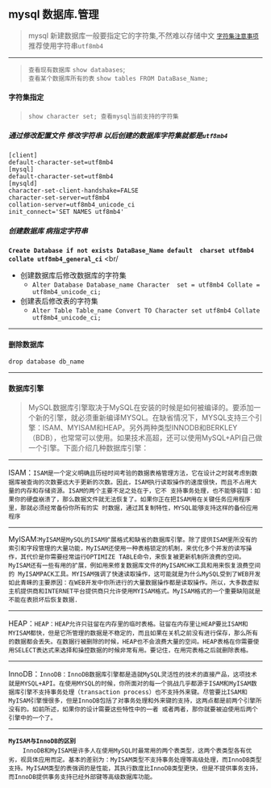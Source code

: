 mysql 数据库.管理
----
> mysql 新建数据库一般要指定它的字符集,不然难以存储中文 [`字符集注意事项`](https://mp.weixin.qq.com/s?__biz=MzIwMzg1ODcwMw==&mid=2247487968&idx=1&sn=2ff7b511f6727c7816ab02fc0e1c0361&chksm=96c9a780a1be2e961cd5e7c5e5ff32961cd2b6c1bac480f8f1c3f281e5bf1504fecebdd59d48#rd)
推荐使用字符串`utf8mb4` 
-----
> `查看现有数据库` `show databases`;  
> `查看某个数据库所有的表` `show tables FROM DataBase_Name;`

#### 字符集指定
> `show character set; 查看mysql当前支持的字符集`
##### 通过修改配置文件 修改字符串 以后创建的数据库字符集就都是`utf8mb4`
```
[client]
default-character-set=utf8mb4
[mysql]
default-character-set=utf8mb4
[mysqld]
character-set-client-handshake=FALSE
character-set-server=utf8mb4
collation-server=utf8mb4_unicode_ci
init_connect='SET NAMES utf8mb4'
```
##### 创建数据库 病指定字符串
**`Create Database if not exists DataBase_Name default  charset utf8mb4 collate utf8mb4_general_ci`** <br/

* 创建数据库后修改数据库的字符集
  * `Alter Database Database_name Character  set = utf8mb4 Collate = utf8mb4_unicode_ci;`
* 创建表后修改表的字符集
  * `Alter Table Table_name Convert TO Character set utf8mb4 Collate utf8mb4_unicode_ci;`
---
#### 删除数据库
`drop database db_name`

------
#### 数据库引擎
> MySQL数据库引擎取决于MySQL在安装的时候是如何被编译的。要添加一个新的引擎，就必须重新编译MYSQL。在缺省情况下，MYSQL支持三个引擎：ISAM、MYISAM和HEAP。另外两种类型INNODB和BERKLEY（BDB），也常常可以使用。如果技术高超，还可以使用MySQL+API自己做一个引擎。下面介绍几种数据库引擎：
-----

ISAM：`ISAM是一个定义明确且历经时间考验的数据表格管理方法，它在设计之时就考虑到数据库被查询的次数要远大于更新的次数。因此，ISAM执行读取操作的速度很快，而且不占用大量的内存和存储资源。ISAM的两个主要不足之处在于，它不 支持事务处理，也不能够容错：如果你的硬盘崩溃了，那么数据文件就无法恢复了。如果你正在把ISAM用在关键任务应用程序里，那就必须经常备份你所有的实 时数据，通过其复制特性，MYSQL能够支持这样的备份应用程序`

----    
   
MyISAM:`MyISAM是MySQL的ISAM扩展格式和缺省的数据库引擎。除了提供ISAM里所没有的索引和字段管理的大量功能，MyISAM还使用一种表格锁定的机制，来优化多个并发的读写操作，其代价是你需要经常运行OPTIMIZE TABLE命令，来恢复被更新机制所浪费的空间。MyISAM还有一些有用的扩展，例如用来修复数据库文件的MyISAMCHK工具和用来恢复浪费空间的 MyISAMPACK工具。MYISAM强调了快速读取操作，这可能就是为什么MySQL受到了WEB开发如此青睐的主要原因：在WEB开发中你所进行的大量数据操作都是读取操作。所以，大多数虚拟主机提供商和INTERNET平台提供商只允许使用MYISAM格式。MyISAM格式的一个重要缺陷就是不能在表损坏后恢复数据.`

----

HEAP：`HEAP：HEAP允许只驻留在内存里的临时表格。驻留在内存里让HEAP要比ISAM和MYISAM都快，但是它所管理的数据是不稳定的，而且如果在关机之前没有进行保存，那么所有的数据都会丢失。在数据行被删除的时候，HEAP也不会浪费大量的空间。HEAP表格在你需要使用SELECT表达式来选择和操控数据的时候非常有用。要记住，在用完表格之后就删除表格。`
    
----

InnoDB：`InnoDB：InnoDB数据库引擎都是造就MySQL灵活性的技术的直接产品，这项技术就是MYSQL+API。在使用MYSQL的时候，你所面对的每一个挑战几乎都源于ISAM和MyISAM数据库引擎不支持事务处理（transaction process）也不支持外来键。尽管要比ISAM和 MyISAM引擎慢很多，但是InnoDB包括了对事务处理和外来键的支持，这两点都是前两个引擎所没有的。如前所述，如果你的设计需要这些特性中的一者 或者两者，那你就要被迫使用后两个引擎中的一个了。`

---

**`MyISAM与InnoDB的区别`**<br/>
　　`InnoDB和MyISAM是许多人在使用MySQL时最常用的两个表类型，这两个表类型各有优劣，视具体应用而定。基本的差别为：MyISAM类型不支持事务处理等高级处理，而InnoDB类型支持。MyISAM类型的表强调的是性能，其执行数度比InnoDB类型更快，但是不提供事务支持，而InnoDB提供事务支持已经外部键等高级数据库功能。`
